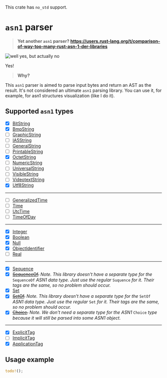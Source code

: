 
This crate has `no_std` support.

# `asn1` parser

> **Yet another `asn1` parser? https://users.rust-lang.org/t/comparison-of-way-too-many-rust-asn-1-der-libraries**

![well yes, but actually no](https://i.imgflip.com/8789zm.jpg)

Yes!

> **Why?**

This `asn1` parser is aimed to parse input bytes and return an AST as the result. It's not considered an ultimate `asn1` parsing library. You can use it, for example, for asn1 structures visualization (like I do it).

## Supported `asn1` types

- [X] [BitString](https://www.oss.com/asn1/resources/asn1-made-simple/asn1-quick-reference/bitstring.html)
- [X] [BmpString](https://www.oss.com/asn1/resources/asn1-made-simple/asn1-quick-reference/bmpstring.html)
- [ ] [GraphicString](https://www.oss.com/asn1/resources/asn1-made-simple/asn1-quick-reference/graphicstring.html)
- [ ] [IA5String](https://www.oss.com/asn1/resources/asn1-made-simple/asn1-quick-reference/ia5string.html)
- [ ] [GeneralString](https://www.oss.com/asn1/resources/asn1-made-simple/asn1-quick-reference/generalstring.html)
- [ ] [PrintableString](https://www.oss.com/asn1/resources/asn1-made-simple/asn1-quick-reference/printablestring.html)
- [X] [OctetString](https://www.oss.com/asn1/resources/asn1-made-simple/asn1-quick-reference/octetstring.html)
- [ ] [NumericString](https://www.oss.com/asn1/resources/asn1-made-simple/asn1-quick-reference/numericstring.html)
- [ ] [UniversalString](https://www.oss.com/asn1/resources/asn1-made-simple/asn1-quick-reference/universalstring.html)
- [ ] [VisibleString](https://www.oss.com/asn1/resources/asn1-made-simple/asn1-quick-reference/visiblestring.html)
- [ ] [VideotextString](https://www.oss.com/asn1/resources/asn1-made-simple/asn1-quick-reference/videotexstring.html)
- [X] [Utf8String](https://www.oss.com/asn1/resources/asn1-made-simple/asn1-quick-reference/utf8string.html)

---

- [ ] [GeneralizedTime](https://www.oss.com/asn1/resources/asn1-made-simple/asn1-quick-reference/generalizedtime.html)
- [ ] [Time](https://www.oss.com/asn1/resources/asn1-made-simple/asn1-quick-reference/time.html)
- [ ] [UtcTime](https://www.oss.com/asn1/resources/asn1-made-simple/asn1-quick-reference/utctime.html)
- [ ] [TimeOfDay](https://www.oss.com/asn1/resources/asn1-made-simple/asn1-quick-reference/timeofday.html)

---

- [X] [Integer](https://www.oss.com/asn1/resources/asn1-made-simple/asn1-quick-reference/integer.html)
- [X] [Boolean](https://www.oss.com/asn1/resources/asn1-made-simple/asn1-quick-reference/boolean.html)
- [X] [Null](https://www.oss.com/asn1/resources/asn1-made-simple/asn1-quick-reference/null.html)
- [X] [ObjectIdentifier](https://learn.microsoft.com/en-us/windows/win32/seccertenroll/about-object-identifier)
- [ ] [Real](https://www.oss.com/asn1/resources/asn1-made-simple/asn1-quick-reference/real.html)

---

- [X] [Sequence](https://www.oss.com/asn1/resources/asn1-made-simple/asn1-quick-reference/sequence.html)
- [X] ~~[SequenceOf](https://www.oss.com/asn1/resources/asn1-made-simple/asn1-quick-reference/sequenceof.html).~~ _Note. This library doesn't have a separate type for the_ `SequenceOf` _ASN1 data type. Just use the regular_ `Suquence` _for it. Their tags are the same, so no problem should occur._
- [X] [Set](https://www.oss.com/asn1/resources/asn1-made-simple/asn1-quick-reference/set.html)
- [X] ~~[SetOf](https://www.oss.com/asn1/resources/asn1-made-simple/asn1-quick-reference/setof.html).~~ _Note. This library doesn't have a separate type for the_ `SetOf` _ASN1 data type. Just use the regular_ `Set` _for it. Their tags are the same, so no problem should occur._
- [X] ~~[Choice](https://www.oss.com/asn1/resources/asn1-made-simple/asn1-quick-reference/choice.html).~~ _Note. We don't need a separate type for the ASN1_ `Choice` _type because it will still be parsed into some ASN1 object._

---

- [X] [ExplicitTag](https://www.oss.com/asn1/resources/asn1-made-simple/asn1-quick-reference/asn1-tags.html)
- [ ] [ImplicitTag](https://www.oss.com/asn1/resources/asn1-made-simple/asn1-quick-reference/asn1-tags.html)
- [X] [ApplicationTag](https://www.oss.com/asn1/resources/asn1-made-simple/asn1-quick-reference/asn1-tags.html)

## Usage example

```rust
todo!();
```